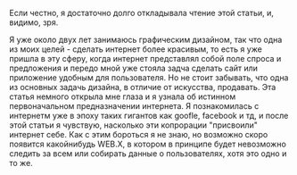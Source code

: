 Если честно, я достаточно долго откладывала чтение этой статьи, и, видимо, зря. 

Я уже около двух лет занимаюсь графическим дизайном, так что одна из моих целей - сделать интернет более красивым, то есть я уже пришла в эту сферу, когда интернет представлял собой поле спроса и предложения и передо мной уже стояла задча сделать сайт или приложение удобным для пользователя.
Но не стоит забывать, что одна из основных задачь дизайна, в отличие от искусства, продавать. Эта статья немного открыла мне глаза и я узнала об истинном первоначальном предназначении интернета. Я познакомилась с интернетм уже в эпоху таких гигантов как goofle, facebook и тд, и после этой статьи я чувствую, насколько эти копрорации "присвоили" интернет себе. 
Как с этим бороться я не знаю, но возможно скоро появится какойнибудь WEB.X, в котором в принципе будет невозможно следить за всем или собирать данные о пользователях, хотя это одно и то же. 




